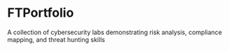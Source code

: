 # FTPortfolio
A collection of cybersecurity labs demonstrating risk analysis, compliance mapping, and threat hunting skills

